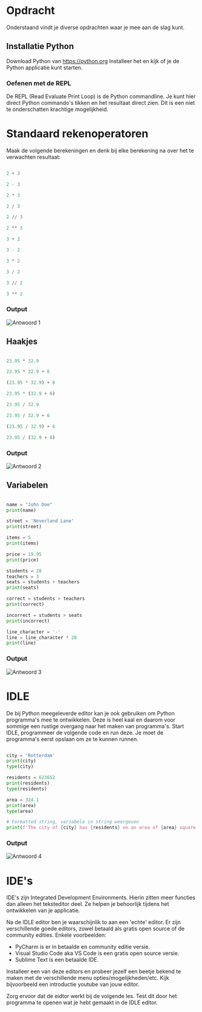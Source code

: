 # Opdracht
Onderstaand vindt je diverse opdrachten waar je mee aan de slag kunt.

## Installatie Python
Download Python van https://python.org
Installeer het en kijk of je de Python applicatie kunt starten.

### Oefenen met de REPL
De REPL (Read Evaluate Print Loop) is de Python commandline. Je kunt hier direct Python commando's tikken en het resultaat direct zien. Dit is een niet te onderschatten krachtige mogelijkheid.

# Standaard rekenoperatoren
Maak de volgende berekeningen en denk bij elke berekening na over het te verwachten resultaat:

```python

2 + 3

2 - 3

2 * 3

2 / 3

2 // 3

2 ** 3

3 + 2

3 - 2

3 * 2

3 / 2

3 // 2

3 ** 2

```

### Output
![Antwoord 1](./Images/Les1-Antwoord_1.png)


## Haakjes
```python

23.95 * 32.9

23.95 * 32.9 + 6

(23.95 * 32.9) + 6

23.95 * (32.9 + 6)

23.95 / 32.9

23.95 / 32.9 + 6

(23.95 / 32.9) + 6

23.95 / (32.9 + 6)

```

### Output
![Antwoord 2](./Images/Les1-Antwoord_2.png)


## Variabelen
```python

name = "John Doe"
print(name)

street = 'Neverland Lane'
print(street)

items = 5
print(items)

price = 19.95
print(price)

students = 28
teachers = 3
seats = students + teachers
print(seats)

correct = students > teachers
print(correct)

incorrect = students > seats
print(incorrect)

line_character = '-'
line = line_character * 20
print(line)

```

### Output
![Antwoord 3](./Images/Les1-Antwoord_3.png)


# IDLE
De bij Python meegeleverde editor kan je ook gebruiken om Python programma's mee te ontwikkelen. Deze is heel kaal en daarom voor sommige een rustige overgang naar het maken van programma's.
Start IDLE, programmeer de volgende code en run deze. Je moet de programma's eerst opslaan om ze te kunnen runnen.

```python

city = 'Rotterdam'
print(city)
type(city)

residents = 623652
print(residents)
type(residents)

area = 324.1
print(area)
type(area)

# Formatted string, variabele in string weergeven
print(f'The city of {city} has {residents} on an area of {area} square kilometers')

```

### Output
![Antwoord 4](./Images/Les1-Antwoord_4.png)


# IDE's
IDE's zijn Integrated Development Environments. Hierin zitten meer functies dan alleen het teksteditor deel. Ze helpen je behoorlijk tijdens het ontwikkelen van je applicatie.

Na de IDLE editor ben je waarschijnlik to aan een 'echte' editor. Er zijn verschillende goede editors, zowel betaald als gratis open source of de community edities.
Enkele voorbeelden:
* PyCharm is er in betaalde en community editie versie.
* Visual Studio Code aka VS Code is een gratis open source versie.
* Sublime Text is een betaalde IDE.

Installeer een van deze editors en probeer jezelf een beetje bekend te maken met de verschillende menu opties/mogelijkheden/etc. Kijk bijvoorbeeld een introductie youtube van jouw editor.

Zorg ervoor dat de eidtor werkt bij de volgende les.
Test dit door het programma te openen wat je hebt gemaakt in de IDLE editor.
